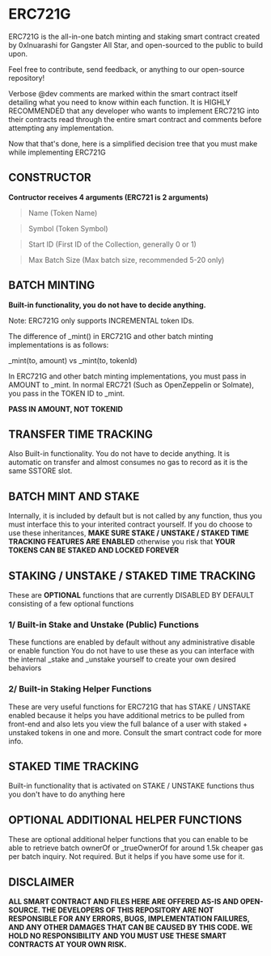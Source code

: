 # ERC721G
ERC721G is the all-in-one batch minting and staking smart contract created by 0xInuarashi for Gangster All Star, and open-sourced to the public to build upon.

Feel free to contribute, send feedback, or anything to our open-source repository!

Verbose @dev comments are marked within the smart contract itself detailing what you need to know within each function.
It is HIGHLY RECOMMENDED that any developer who wants to implement ERC721G into their contracts read through the entire smart contract and comments before attempting any implementation.

Now that that's done, here is a simplified decision tree that you must make while implementing ERC721G

## CONSTRUCTOR
**Contructor receives 4 arguments (ERC721 is 2 arguments)**
> Name (Token Name)

> Symbol (Token Symbol)

> Start ID (First ID of the Collection, generally 0 or 1)

> Max Batch Size (Max batch size, recommended 5-20 only)

## BATCH MINTING
**Built-in functionality, you do not have to decide anything.**

Note: ERC721G only supports INCREMENTAL token IDs.

The difference of _mint() in ERC721G and other batch minting implementations is as follows:

_mint(to, amount) vs _mint(to, tokenId)

In ERC721G and other batch minting implementations, you must pass in AMOUNT to _mint. 
In normal ERC721 (Such as OpenZeppelin or Solmate), you pass in the TOKEN ID to _mint.

**PASS IN AMOUNT, NOT TOKENID**

## TRANSFER TIME TRACKING
Also Built-in functionality. You do not have to decide anything. It is automatic on transfer and almost consumes no gas to record as it is the same SSTORE slot.

## BATCH MINT AND STAKE
Internally, it is included by default but is not called by any function, thus you must interface this to your interited contract yourself. If you do choose to use these inheritances, 
**MAKE SURE STAKE / UNSTAKE / STAKED TIME TRACKING FEATURES ARE ENABLED**
otherwise you risk that **YOUR TOKENS CAN BE STAKED AND LOCKED FOREVER**

## STAKING / UNSTAKE / STAKED TIME TRACKING
These are **OPTIONAL** functions that are currently DISABLED BY DEFAULT consisting of a few optional functions

### 1/ Built-in Stake and Unstake (Public) Functions
These functions are enabled by default without any administrative disable or enable function
You do not have to use these as you can interface with the internal _stake and _unstake yourself
to create your own desired behaviors

### 2/ Built-in Staking Helper Functions
These are very useful functions for ERC721G that has STAKE / UNSTAKE enabled because it helps you have additional
metrics to be pulled from front-end and also lets you view the full balance of a user with staked + unstaked tokens in one
and more. Consult the smart contract code for more info.

## STAKED TIME TRACKING
Built-in functionality that is activated on STAKE / UNSTAKE functions thus you don't have to do anything here

## OPTIONAL ADDITIONAL HELPER FUNCTIONS
These are optional additional helper functions that you can enable to be able to retrieve batch ownerOf or _trueOwnerOf for around 1.5k cheaper gas
per batch inquiry. Not required. But it helps if you have some use for it.

## DISCLAIMER 
**ALL SMART CONTRACT AND FILES HERE ARE OFFERED AS-IS AND OPEN-SOURCE. THE DEVELOPERS OF THIS REPOSITORY ARE NOT RESPONSIBLE FOR ANY ERRORS, BUGS, IMPLEMENTATION FAILURES, 
AND ANY OTHER DAMAGES THAT CAN BE CAUSED BY THIS CODE. WE HOLD NO RESPONSIBILITY AND YOU MUST USE THESE SMART CONTRACTS AT YOUR OWN RISK.**
